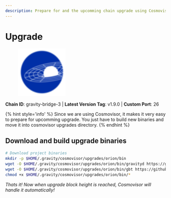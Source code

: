 ```yaml
---
description: Prepare for and the upcomming chain upgrade using Cosmovisor.
---
```


# Upgrade

<figure><img src="https://raw.githubusercontent.com/kj89/cosmos-images/main/logos/gravitybridge.png" width="150" alt=""><figcaption></figcaption></figure>

**Chain ID**: gravity-bridge-3 | **Latest Version Tag**: v1.9.0 | **Custom Port**: 26

{% hint style='info' %}
Since we are using Cosmovisor, it makes it very easy to prepare for upcomming upgrade.
You just have to build new binaries and move it into cosmovisor upgrades directory.
{% endhint %}

## Download and build upgrade binaries

```bash
# Download project binaries
mkdir -p $HOME/.gravity/cosmovisor/upgrades/orion/bin
wget -O $HOME/.gravity/cosmovisor/upgrades/orion/bin/gravityd https://github.com/Gravity-Bridge/Gravity-Bridge/releases/download/v1.9.0/gravity-linux-amd64
wget -O $HOME/.gravity/cosmovisor/upgrades/orion/bin/gbt https://github.com/Gravity-Bridge/Gravity-Bridge/releases/download/v1.9.0/gbt
chmod +x $HOME/.gravity/cosmovisor/upgrades/orion/bin/*
```

*Thats it! Now when upgrade block height is reached, Cosmovisor will handle it automatically!*
